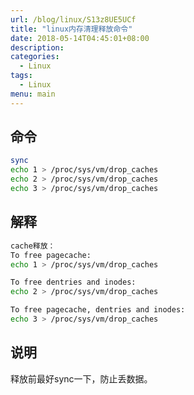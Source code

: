 ```yaml
---
url: /blog/linux/S13z8UE5UCf
title: "linux内存清理释放命令"
date: 2018-05-14T04:45:01+08:00
description:
categories:
  - Linux
tags:
  - Linux
menu: main
---
```


## 命令

```bash
sync
echo 1 > /proc/sys/vm/drop_caches
echo 2 > /proc/sys/vm/drop_caches
echo 3 > /proc/sys/vm/drop_caches

```

## 解释

```bash
cache释放：
To free pagecache:
echo 1 > /proc/sys/vm/drop_caches

To free dentries and inodes:
echo 2 > /proc/sys/vm/drop_caches

To free pagecache, dentries and inodes:
echo 3 > /proc/sys/vm/drop_caches

```

## 说明

释放前最好sync一下，防止丢数据。